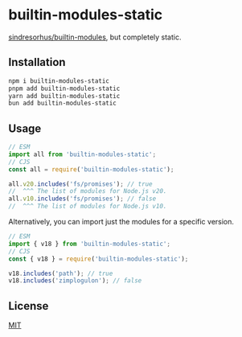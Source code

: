 # builtin-modules-static

[sindresorhus/builtin-modules](https://github.com/sindresorhus/builtin-modules), but completely static.

## Installation

```sh
npm i builtin-modules-static
pnpm add builtin-modules-static
yarn add builtin-modules-static
bun add builtin-modules-static
```

## Usage

```ts
// ESM
import all from 'builtin-modules-static';
// CJS
const all = require('builtin-modules-static');

all.v20.includes('fs/promises'); // true
//  ^^^ The list of modules for Node.js v20.
all.v10.includes('fs/promises'); // false
//  ^^^ The list of modules for Node.js v10.
```

Alternatively, you can import just the modules for a specific version.

```ts
// ESM
import { v18 } from 'builtin-modules-static';
// CJS
const { v18 } = require('builtin-modules-static');

v18.includes('path'); // true
v18.includes('zimplogulon'); // false
```

## License

[MIT](LICENSE)

